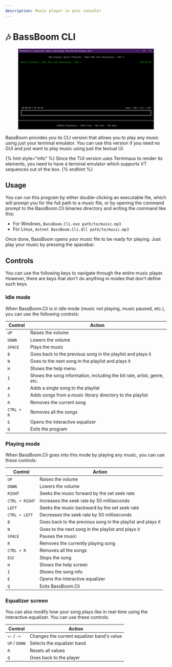 ```yaml
---
description: Music player in your console!
---
```


# 🎶 BassBoom CLI

<figure><img src="../../.gitbook/assets/BB.Cli.png" alt=""><figcaption></figcaption></figure>

BassBoom provides you its CLI version that allows you to play any music using just your terminal emulator. You can use this version if you need no GUI and just want to play music using just the textual UI.

{% hint style="info" %}
Since the TUI version uses Terminaux to render its elements, you need to have a terminal emulator which supports VT sequences out of the box.
{% endhint %}

## Usage

You can run this program by either double-clicking an executable file, which will prompt you for the full path to a music file, or by opening the command prompt to the BassBoom.Cli binaries directory and writing the command like this:

* For Windows, `BassBoom.Cli.exe path/to/music.mp3`
* For Linux, `dotnet BassBoom.Cli.dll path/to/music.mp3`

Once done, BassBoom opens your music file to be ready for playing. Just play your music by pressing the spacebar.

## Controls

You can use the following keys to navigate through the entire music player. However, there are keys that don't do anything in modes that don't define such keys.

### Idle mode

When BassBoom.Cli is in idle mode (music not playing, music paused, etc.), you can use the following controls:

| Control    | Action                                                                  |
| ---------- | ----------------------------------------------------------------------- |
| `UP`       | Raises the volume                                                       |
| `DOWN`     | Lowers the volume                                                       |
| `SPACE`    | Plays the music                                                         |
| `B`        | Goes back to the previous song in the playlist and plays it             |
| `N`        | Goes to the next song in the playlist and plays it                      |
| `H`        | Shows the help menu                                                     |
| `I`        | Shows the song information, including the bit rate, artist, genre, etc. |
| `A`        | Adds a single song to the playlist                                      |
| `S`        | Adds songs from a music library directory to the playlist               |
| `R`        | Removes the current song                                                |
| `CTRL + R` | Removes all the songs                                                   |
| `E`        | Opens the interactive equalizer                                         |
| `Q`        | Exits the program                                                       |

### Playing mode

When BassBoom.Cli goes into this mode by playing any music, you can use these controls:

| Control        | Action                                                      |
| -------------- | ----------------------------------------------------------- |
| `UP`           | Raises the volume                                           |
| `DOWN`         | Lowers the volume                                           |
| `RIGHT`        | Seeks the music forward by the set seek rate                |
| `CTRL + RIGHT` | Increases the seek rate by 50 milliseconds                  |
| `LEFT`         | Seeks the music backward by the set seek rate               |
| `CTRL + LEFT`  | Decreases the seek rate by 50 milliseconds                  |
| `B`            | Goes back to the previous song in the playlist and plays it |
| `N`            | Goes to the next song in the playlist and plays it          |
| `SPACE`        | Pauses the music                                            |
| `R`            | Removes the currently playing song                          |
| `CTRL + R`     | Removes all the songs                                       |
| `ESC`          | Stops the song                                              |
| `H`            | Shows the help screen                                       |
| `I`            | Shows the song info                                         |
| `E`            | Opens the interactive equalizer                             |
| `Q`            | Exits BassBoom.Cli                                          |

### Equalizer screen

You can also modify how your song plays like in real-time using the interactive equalizer. You can use these controls:

| Control       | Action                                     |
| ------------- | ------------------------------------------ |
| `<-` / `->`   | Changes the current equalizer band's value |
| `UP` / `DOWN` | Selects the equalizer band                 |
| `R`           | Resets all values                          |
| `Q`           | Goes back to the player                    |

